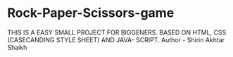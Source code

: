 # Rock-Paper-Scissors-game
THIS IS A EASY  SMALL PROJECT FOR BIGGENERS. 
BASED ON HTML, CSS (CASECANDING STYLE SHEET) AND JAVA- SCRIPT.
Author - Shirin Akhtar Shaikh
